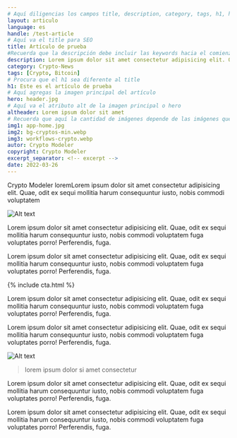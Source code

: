 ```yaml
---
# Aquí diligencias los campos title, description, category, tags, h1, hero, altheader, img1, img2, img3, autor y date
layout: articulo
language: es
handle: /test-article
# Aquí va el title para SEO
title: Artículo de prueba
#Recuerda que la descripción debe incluir las keywords hacia el comienzo de la oración
description: Lorem ipsum dolor sit amet consectetur adipisicing elit. Quae, odit ex sequi mollitia harum consequuntur iusto, nobis commodi voluptatem
category: Crypto-News
tags: [Crypto, Bitcoin]
# Procura que el h1 sea diferente al title
h1: Este es el artículo de prueba
# Aquí agregas la imagen principal del artículo
hero: header.jpg
# Aquí va el atributo alt de la imagen principal o hero
altheader: Lorem ipsum dolor sit amet
# Recuerda que aquí la cantidad de imágenes depende de las imágenes que lleva el artículo. Si solo lleva 1 imagen, debes agregar la imagen en la carpeta img, y poner solo el nombre de la imagen aquí con su extensión. La ruta ya está programada en el código de la imagen que está en el contenido.
img1: app-home.jpg
img2: bg-cryptos-min.webp
img3: workflows-crypto.webp
autor: Crypto Modeler
copyright: Crypto Modeler
excerpt_separator: <!-- excerpt -->
date: 2022-03-26
---
```


Crypto Modeler loremLorem ipsum dolor sit amet consectetur adipisicing elit. Quae, odit ex sequi mollitia harum consequuntur iusto, nobis commodi voluptatem

<!-- excerpt -->

<!-- Este es el código para insertar imágenes. La sección que dice Alt text es para el atributo Alt. Luego puedes cambiar la sección que dice title text para agregar un título a tu imagen. No debes cambiar nada más. Solo recuerda que si aquí dice "img1" debes poner el nombre de la imagen en el frontmatter con la variable img1:nombre de la imagen -->
![Alt text]({{site.baseurl}}/img/{{page.img2}} "title text")

Lorem ipsum dolor sit amet consectetur adipisicing elit. Quae, odit ex sequi mollitia harum consequuntur iusto, nobis commodi voluptatem fuga voluptates porro! Perferendis, fuga.

Lorem ipsum dolor sit amet consectetur adipisicing elit. Quae, odit ex sequi mollitia harum consequuntur iusto, nobis commodi voluptatem fuga voluptates porro! Perferendis, fuga.

{% include cta.html %}

Lorem ipsum dolor sit amet consectetur adipisicing elit. Quae, odit ex sequi mollitia harum consequuntur iusto, nobis commodi voluptatem fuga voluptates porro! Perferendis, fuga.

Lorem ipsum dolor sit amet consectetur adipisicing elit. Quae, odit ex sequi mollitia harum consequuntur iusto, nobis commodi voluptatem fuga voluptates porro! Perferendis, fuga.

![Alt text]({{site.baseurl}}/img/{{page.img3}} "title text")

>lorem ipsum dolor si amet consectetur

Lorem ipsum dolor sit amet consectetur adipisicing elit. Quae, odit ex sequi mollitia harum consequuntur iusto, nobis commodi voluptatem fuga voluptates porro! Perferendis, fuga.

Lorem ipsum dolor sit amet consectetur adipisicing elit. Quae, odit ex sequi mollitia harum consequuntur iusto, nobis commodi voluptatem fuga voluptates porro! Perferendis, fuga.

